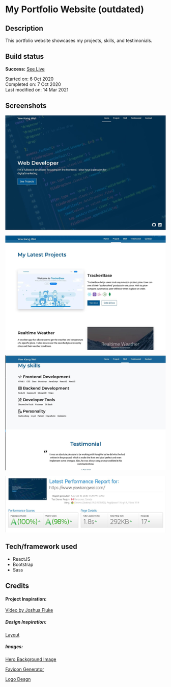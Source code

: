 # My Portfolio Website (outdated)

## Description

This portfolio website showcases my projects, skills, and testimonials.

## Build status

**Success:** [See Live](https://yewkangwei.com/)

Started on: 6 Oct 2020 <br>
Completed on: 7 Oct 2020 <br>
Last modified on: 14 Mar 2021 <br>

## Screenshots

![Hero Section](https://github.com/yewyewXD/portfolio-v2/blob/master/readme-images/hero.JPG?raw=true "Hero Section")

![Project Section](https://github.com/yewyewXD/portfolio-v2/blob/master/readme-images/project.JPG?raw=true "Project Section")

![Skill and Testimonial Section](https://github.com/yewyewXD/portfolio-v2/blob/master/readme-images/skill.JPG?raw=true "Skill and Testimonial Section")

![Performance Report](https://github.com/yewyewXD/portfolio-v2/blob/master/readme-images/speedReport.JPG?raw=true "Performance Report")

## Tech/framework used

- ReactJS
- Bootstrap
- Sass

## Credits

#### Project Inspiration:

[Video by Joshua Fluke](https://www.youtube.com/watch?v=uaByBMowUTY&t=315s&ab_channel=JoshuaFluke)

##### Design Inspiration:

[Layout](https://www.othneildrew.com/) <br>

##### Images:

[Hero Background Image](https://unsplash.com/@pankajpatel?utm_source=unsplash&utm_medium=referral&utm_content=creditCopyText) <br>

[Favicon Generator](https://realfavicongenerator.net/) <br>

[Logo Desgn](https://www.canva.com/)
